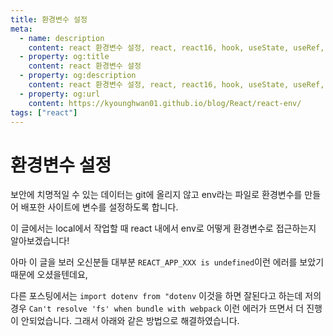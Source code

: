 ```yaml
---
title: 환경변수 설정
meta:
  - name: description
    content: react 환경변수 설정, react, react16, hook, useState, useRef, useMemo, useEffect, useReducer, useCallback, env, react env undefined, react env not working, next
  - property: og:title
    content: react 환경변수 설정
  - property: og:description
    content: react 환경변수 설정, react, react16, hook, useState, useRef, useMemo, useEffect, useReducer, useCallback, env, react env undefined, react env not working, next
  - property: og:url
    content: https://kyounghwan01.github.io/blog/React/react-env/
tags: ["react"]
---
```


# 환경변수 설정

보안에 치명적일 수 있는 데이터는 git에 올리지 않고 env라는 파일로 환경변수를 만들어 배포한 사이트에 변수를 설정하도록 합니다.

이 글에서는 local에서 작업할 때 react 내에서 env로 어떻게 환경변수로 접근하는지 알아보겠습니다!

아마 이 글을 보러 오신분들 대부분 `REACT_APP_XXX is undefined`이런 에러를 보았기 때문에 오셨을텐데요,

다른 포스팅에서는 `import dotenv from "dotenv` 이것을 하면 잘된다고 하는데 저의 경우 `Can't resolve 'fs' when bundle with webpack` 이런 에러가 뜨면서 더 진행이 안되었습니다. 그래서 아래와 같은 방법으로 해결하였습니다.

<TagLinks />

<Comment />
